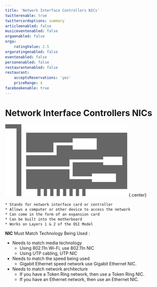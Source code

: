```yaml
---
title: 'Network Interface Controllers NICs'
twitterenable: true
twittercardoptions: summary
articleenabled: false
musiceventenabled: false
orgaenabled: false
orga:
    ratingValue: 2.5
orgaratingenabled: false
eventenabled: false
personenabled: false
restaurantenabled: false
restaurant:
    acceptsReservations: 'yes'
    priceRange: $
facebookenable: true
---
```


# <a href="/network/foundations-of-networking-networking-basics/5-commonly-used-network-devices" class="nav-button transform"><span></span></a>Network Interface Controllers NICs

![](NICs.png?cropResize=500,500)   {.center}

```
* Stands for network interface card or controller
* Allows a computer or other device to access the network
* Can come in the form of an expansion card
* Can be built into the motherboard
* Works on Layers 1 & 2 of the OSI Model
```

**NIC** Must Match Technology Being Used :
* Needs to match media technology
	* Using 802.11n Wi-Fi, use 802.11n NIC
	* Using UTP cabling, UTP NIC
* Needs to match the speed being used
	* Gigabit Ethernet speed network use Gigabit Ethernet NIC.
* Needs to match network architecture
	* If you have a Token Ring network, then use a Token Ring NIC.
	* If you have an Ethernet network, then use an Ethernet NIC.
